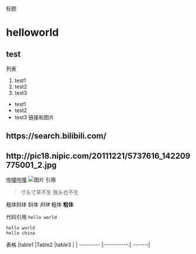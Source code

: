 标题
# helloworld
## test
列表
1. test1
2. test2
3. test3
- test1
- test2
- test3
链接和图片
<h2 id="picture"> https://search.bilibili.com/ </h2>
<h2 id="picture"> http://pic18.nipic.com/20111221/5737616_142209775001_2.jpg </h2>

[哔哩哔哩](https://search.bilibili.com/)
![图片](http://www.xinhuanet.com/photo/2016-07/20/129162596_14689850029451n.jpg)
引用
> 寸头寸草不生
> 我头也不生

粗体斜体
斜体 *斜体*
粗体 **粗体**

代码引用
`hello world`

```
hello world
hello china 
```

表格
|table1     |Table2      |table3  |
| --------- |:----------:| ------:|
